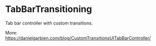 # TabBarTransitioning
Tab bar controller with custom transitions.

More: https://danielgarbien.com/blog/CustomTransitionsUITabBarController/
